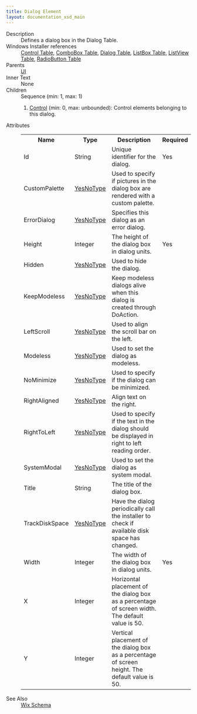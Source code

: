 ```yaml
---
title: Dialog Element
layout: documentation_xsd_main
---
```

<dl>
  <dt>Description</dt>
  <dd>                 Defines a dialog box in the Dialog Table.             </dd>
  <dt>Windows Installer references</dt>
  <dd>
    <a href="http://msdn.microsoft.com/library/aa368044.aspx" target="_blank">Control Table</a>, <a href="http://msdn.microsoft.com/library/aa367872.aspx" target="_blank">ComboBox Table</a>, <a href="http://msdn.microsoft.com/library/aa368286.aspx" target="_blank">Dialog Table</a>, <a href="http://msdn.microsoft.com/library/aa369762.aspx" target="_blank">ListBox Table</a>, <a href="http://msdn.microsoft.com/library/aa369764.aspx" target="_blank">ListView Table</a>, <a href="http://msdn.microsoft.com/library/aa370962.aspx" target="_blank">RadioButton Table</a></dd>
  <dt>Parents</dt>
  <dd>
    <a href="../ui/">UI</a>
  </dd>
  <dt>Inner Text</dt>
  <dd>None</dd>
  <dt>Children</dt>
  <dd>Sequence (min: 1, max: 1)<ol><li><a href="../control/">Control</a> (min: 0, max: unbounded): Control elements belonging to this dialog.</li></ol></dd>
  <dt>Attributes</dt>
  <dd>
    <table cellspacing="0" cellpadding="0" class="schema">
      <tr>
        <th width="15%">Name</th>
        <th width="15%">Type</th>
        <th width="65%">Description</th>
        <th width="15%">Required</th>
      </tr>
      <tr>
        <td>Id</td>
        <td>String</td>
        <td>Unique identifier for the dialog.</td>
        <td>Yes</td>
      </tr>
      <tr>
        <td>CustomPalette</td>
        <td><a href="../simple_type_yesnotype/">YesNoType</a></td>
        <td>Used to specify if pictures in the dialog box are rendered with a custom palette.</td>
        <td>&nbsp;</td>
      </tr>
      <tr>
        <td>ErrorDialog</td>
        <td><a href="../simple_type_yesnotype/">YesNoType</a></td>
        <td>Specifies this dialog as an error dialog.</td>
        <td>&nbsp;</td>
      </tr>
      <tr>
        <td>Height</td>
        <td>Integer</td>
        <td>The height of the dialog box in dialog units.</td>
        <td>Yes</td>
      </tr>
      <tr>
        <td>Hidden</td>
        <td><a href="../simple_type_yesnotype/">YesNoType</a></td>
        <td>Used to hide the dialog.</td>
        <td>&nbsp;</td>
      </tr>
      <tr>
        <td>KeepModeless</td>
        <td><a href="../simple_type_yesnotype/">YesNoType</a></td>
        <td>Keep modeless dialogs alive when this dialog is created through DoAction.</td>
        <td>&nbsp;</td>
      </tr>
      <tr>
        <td>LeftScroll</td>
        <td><a href="../simple_type_yesnotype/">YesNoType</a></td>
        <td>Used to align the scroll bar on the left.</td>
        <td>&nbsp;</td>
      </tr>
      <tr>
        <td>Modeless</td>
        <td><a href="../simple_type_yesnotype/">YesNoType</a></td>
        <td>Used to set the dialog as modeless.</td>
        <td>&nbsp;</td>
      </tr>
      <tr>
        <td>NoMinimize</td>
        <td><a href="../simple_type_yesnotype/">YesNoType</a></td>
        <td>Used to specify if the dialog can be minimized.</td>
        <td>&nbsp;</td>
      </tr>
      <tr>
        <td>RightAligned</td>
        <td><a href="../simple_type_yesnotype/">YesNoType</a></td>
        <td>Align text on the right.</td>
        <td>&nbsp;</td>
      </tr>
      <tr>
        <td>RightToLeft</td>
        <td><a href="../simple_type_yesnotype/">YesNoType</a></td>
        <td>Used to specify if the text in the dialog should be displayed in right to left reading order.</td>
        <td>&nbsp;</td>
      </tr>
      <tr>
        <td>SystemModal</td>
        <td><a href="../simple_type_yesnotype/">YesNoType</a></td>
        <td>Used to set the dialog as system modal.</td>
        <td>&nbsp;</td>
      </tr>
      <tr>
        <td>Title</td>
        <td>String</td>
        <td>The title of the dialog box.</td>
        <td>&nbsp;</td>
      </tr>
      <tr>
        <td>TrackDiskSpace</td>
        <td><a href="../simple_type_yesnotype/">YesNoType</a></td>
        <td>Have the dialog periodically call the installer to check if available disk space has changed.</td>
        <td>&nbsp;</td>
      </tr>
      <tr>
        <td>Width</td>
        <td>Integer</td>
        <td>The width of the dialog box in dialog units.</td>
        <td>Yes</td>
      </tr>
      <tr>
        <td>X</td>
        <td>Integer</td>
        <td>Horizontal placement of the dialog box as a percentage of screen width. The default value is 50.</td>
        <td>&nbsp;</td>
      </tr>
      <tr>
        <td>Y</td>
        <td>Integer</td>
        <td>Vertical placement of the dialog box as a percentage of screen height. The default value is 50.</td>
        <td>&nbsp;</td>
      </tr>
    </table>
  </dd>
  <dt>See Also</dt>
  <dd>
    <a href="../wix">Wix Schema</a>
  </dd>
</dl>
